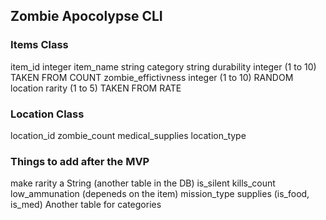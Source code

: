 ## Zombie Apocolypse CLI 

### Items Class

item_id integer
item_name string
category string 
durability integer (1 to 10) TAKEN FROM COUNT
zombie_effictivness integer (1 to 10) RANDOM
location 
rarity (1 to 5) TAKEN FROM RATE

### Location Class

location_id
zombie_count
medical_supplies
location_type

### Things to add after the MVP

make rarity a String (another table in the DB)
is_silent
kills_count
low_ammunation (depeneds on the item)
mission_type
supplies (is_food, is_med)
Another table for categories